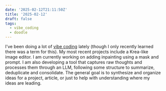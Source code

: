 ```yaml
---
date: '2025-02-12T21:11:50Z'
title: '2025-02-12'
draft: false
tags:
  - vibe_coding
  - doodle
---
```


I've been doing a lot of [vibe coding](https://x.com/karpathy/status/1886192184808149383) lately (though I only recently learned there was a term for this).
My most recent projects include a Krea-like image editor.
I am currently working on adding inpainting using a mask and prompt.
I am also developing a tool that captures raw thoughts and processes them through an LLM, following some structure to summarize, deduplicate and consolidate.
The general goal is to synthesize and organize ideas for a project, article, or just to help with understanding where my ideas are leading.
